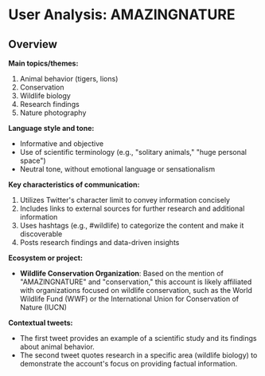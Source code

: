 # User Analysis: AMAZlNGNATURE

## Overview

**Main topics/themes:**

1. Animal behavior (tigers, lions)
2. Conservation
3. Wildlife biology
4. Research findings
5. Nature photography

**Language style and tone:**

* Informative and objective
* Use of scientific terminology (e.g., "solitary animals," "huge personal space")
* Neutral tone, without emotional language or sensationalism

**Key characteristics of communication:**

1. Utilizes Twitter's character limit to convey information concisely
2. Includes links to external sources for further research and additional information
3. Uses hashtags (e.g., #wildlife) to categorize the content and make it discoverable
4. Posts research findings and data-driven insights

**Ecosystem or project:**

* **Wildlife Conservation Organization**: Based on the mention of "AMAZlNGNATURE" and "conservation," this account is likely affiliated with organizations focused on wildlife conservation, such as the World Wildlife Fund (WWF) or the International Union for Conservation of Nature (IUCN)

**Contextual tweets:**

* The first tweet provides an example of a scientific study and its findings about animal behavior.
* The second tweet quotes research in a specific area (wildlife biology) to demonstrate the account's focus on providing factual information.